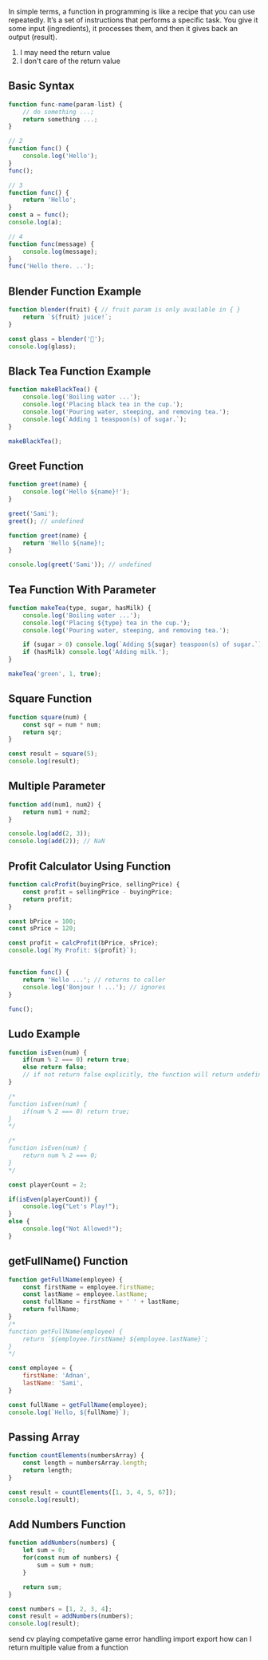 In simple terms, a function in programming is like a recipe that you can use repeatedly. It’s a set of instructions that performs a specific task. You give it some input (ingredients), it processes them, and then it gives back an output (result). 

1. I may need the return value
2. I don't care of the return value

## Basic Syntax
```js
function func-name(param-list) {
	// do something ...;
	return something ...;
}

// 2
function func() {
	console.log('Hello');
}
func();

// 3
function func() {
	return 'Hello';
}
const a = func();
console.log(a);

// 4
function func(message) {
	console.log(message);
}
func('Hello there. ..');


```
## Blender Function Example
```js
function blender(fruit) { // fruit param is only available in { }
	return `${fruit} juice!`;
}

const glass = blender('🍎');
console.log(glass);
```
## Black Tea Function Example
```js
function makeBlackTea() {
	console.log('Boiling water ...');
	console.log('Placing black tea in the cup.');
	console.log('Pouring water, steeping, and removing tea.');
	console.log(`Adding 1 teaspoon(s) of sugar.`); 
}

makeBlackTea();
```
## Greet Function
```js
function greet(name) {
	console.log('Hello ${name}!');
}

greet('Sami');
greet(); // undefined

function greet(name) {
	return 'Hello ${name}!;
}

console.log(greet('Sami')); // undefined
```
## Tea Function With Parameter
```js
function makeTea(type, sugar, hasMilk) {
	console.log('Boiling water ...');
	console.log('Placing ${type} tea in the cup.');
	console.log('Pouring water, steeping, and removing tea.');

	if (sugar > 0) console.log(`Adding ${sugar} teaspoon(s) of sugar.`); 
	if (hasMilk) console.log('Adding milk.');
}

makeTea('green', 1, true);
```
## Square Function
```js
function square(num) {
	const sqr = num * num;
	return sqr;
}

const result = square(5);
console.log(result);

```
## Multiple Parameter
```js
function add(num1, num2) {
	return num1 + num2;
}

console.log(add(2, 3));
console.log(add(2)); // NaN
```
## Profit Calculator Using Function
```js
function calcProfit(buyingPrice, sellingPrice) {
	const profit = sellingPrice - buyingPrice;
	return profit;
}

const bPrice = 100;
const sPrice = 120;

const profit = calcProfit(bPrice, sPrice);
console.log(`My Profit: ${profit}`);
```
##
```js
function func() {
	return 'Hello ...'; // returns to caller
	console.log('Bonjour ! ...'); // ignores
}

func();
```
## Ludo Example
```js
function isEven(num) {
	if(num % 2 === 0) return true;
	else return false; 
	// if not return false explicitly, the function will return undefined.
}

/*
function isEven(num) {
	if(num % 2 === 0) return true;
}
*/

/*
function isEven(num) {
	return num % 2 === 0;
}
*/

const playerCount = 2;

if(isEven(playerCount)) {
	console.log("Let's Play!");
}
else {
	console.log("Not Allowed!");
}

```
## getFullName() Function
```js
function getFullName(employee) {
	const firstName = employee.firstName;
	const lastName = employee.lastName;
	const fullName = firstName + ' ' + lastName;
	return fullName;
}
/*
function getFullName(employee) {
	return `${employee.firstName} ${employee.lastName}`;
}
*/

const employee = {
	firstName: 'Adnan',
	lastName: 'Sami',
}

const fullName = getFullName(employee);
console.log(`Hello, ${fullName}`);

```
## Passing Array
```js
function countElements(numbersArray) {
	const length = numbersArray.length;
	return length;
}

const result = countElements([1, 3, 4, 5, 67]);
console.log(result);
```
## Add Numbers Function
```js
function addNumbers(numbers) {
	let sum = 0;
	for(const num of numbers) {
		sum = sum + num;
	}

	return sum;
}

const numbers = [1, 2, 3, 4];
const result = addNumbers(numbers);
console.log(result);
```


send cv
playing competative game
error handling
import export
how can I return multiple value from a function
